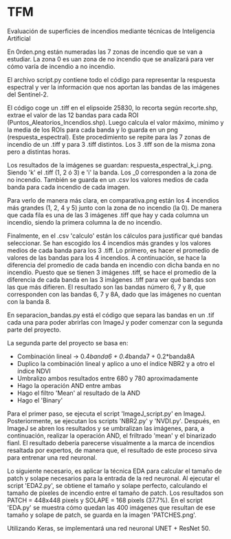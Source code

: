 # TFM
Evaluación de superficies de incendios mediante técnicas de Inteligencia Artificial

En 0rden.png están numeradas las 7 zonas de incendio que se van a estudiar. La zona 0 es uan zona de no incendio que se analizará para ver cómo varía de incendio a no incendio.

El archivo script.py contiene todo el código para representar la respuesta espectral y ver la información que nos aportan las bandas de las imágenes del Sentinel-2.

El código coge un .tiff en el elipsoide 25830, lo recorta según recorte.shp, extrae el valor de las 12 bandas para cada ROI (Puntos_Aleatorios_Incendios.shp). Luego calcula el valor máximo, mínimo y la media de los ROIs para cada banda y lo guarda en un png (respuesta_espectral). Este procedimiento se repite para las 7 zonas de incendio de un .tiff y para 3 .tiff distintos. Los 3 .tiff son de la misma zona pero a distintas horas.

Los resultados de la imágenes se guardan: respuesta_espectral_k_i.png. Siendo 'k' el .tiff (1, 2 ó 3) e 'i' la banda. Los _0 corresponden a la zona de no incendio. También se guarda en un .csv los valores medios de cada banda para cada incendio de cada imagen.

Para verlo de manera más clara, en comparativa.png están los 4 incendios más grandes (1, 2, 4 y 5) junto con la zona de no incendio (la 0). De manera que cada fila es una de las 3 imágenes .tiff que hay y cada columna un incendio, siendo la primera columna la de no incendio.

Finalmente, en el .csv 'calculo' están los cálculos para justificar qué bandas seleccionar.  Se han escogido los 4 incendios más grandes y los valores medios de cada banda para los 3 .tiff. Lo primero, es hacer el promedio de valores de las bandas para los 4 incendios. A continuación, se hace la diferencia del promedio de cada banda en incendio con dicha banda en no incendio. Puesto que se tienen 3 imágenes .tiff, se hace el promedio de la diferencia de cada banda en las 3 imágenes .tiff para ver qué bandas son las que más difieren. El resultado son las bandas número 6, 7 y 8, que corresponden con las bandas 6, 7 y 8A, dado que las imágenes no cuentan con la banda 8.

En separacion_bandas.py está el código que separa las bandas en un .tif cada una para poder abrirlas con ImageJ y poder comenzar con la segunda parte del proyecto.

La segunda parte del proyecto se basa en:
  - Combinación lineal -> 0.4*banda6 + 0.4*banda7 + 0.2*banda8A
  - Duplico la combinación lineal y aplico a uno el índice NBR2 y a otro el índice NDVI
  - Umbralizo ambos resultados entre 680 y 780 aproximadamente
  - Hago la operación AND entre ambas
  - Hago el filtro 'Mean' al resultado de la AND
  - Hago el 'Binary'

Para el primer paso, se ejecuta el script 'ImageJ_script.py' en ImageJ. Posteriormente, se ejecutan los scripts 'NBR2.py' y 'NVDI.py'. Después, en ImageJ se abren los resultados y se umbralizan las imágenes, para, a continuación, realizar la operación AND, el friltrado 'mean' y el binarizado fianl. El resultado debería parecerse visualmente a la marca de incendios resaltada por expertos, de manera que, el resultado de este proceso sirva para entrenar una red neuronal.

Lo siguiente necesario, es aplicar la técnica EDA para calcular el tamaño de patch y solape necesarios para la entrada de la red neuronal. Al ejecutar el script 'EDA2.py', se obtiene el tamaño y solape perfecto, calculando el tamaño de píxeles de incendio entre el tamaño de patch. Los resultados son PATCH = 448x448 pixels y SOLAPE = 168 pixels (37.7%). En el script 'EDA.py' se muestra cómo quedan las 400 imágenes que resultan de ese tamaño y solape de patch, se guarda en la imagen 'PATCHES.png'.

Utilizando Keras, se implementará una red neuronal UNET + ResNet 50.




